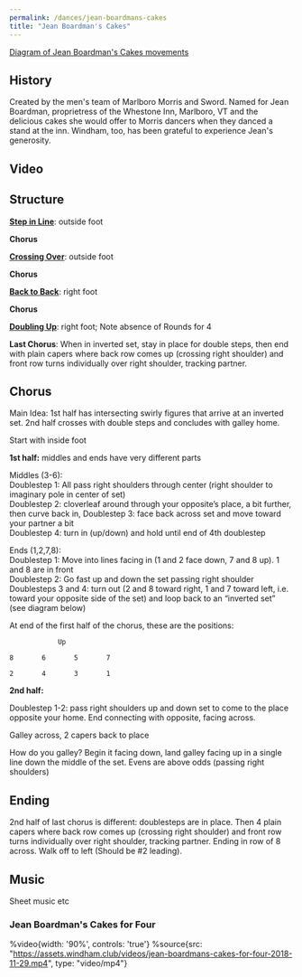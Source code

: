 ```yaml
---
permalink: /dances/jean-boardmans-cakes
title: "Jean Boardman's Cakes"
---
```


[Diagram of Jean Boardman's Cakes movements](assets/img/jean-boardmans-cakes-diagram.jpg)


## History
Created by the men's team of Marlboro Morris and Sword.  Named for Jean Boardman, proprietress of the Whestone Inn, Marlboro, VT and the delicious cakes she would offer to Morris dancers when they danced a stand at the inn.  Windham, too, has been grateful to experience Jean's generosity.

## Video

## Structure

**[Step in Line](/figures#step-in-line)**: outside foot

**Chorus**

**[Crossing Over](/figures#crossing-over)**: outside foot

**Chorus**

**[Back to Back](/figures#back-to-back)**: right foot

**Chorus**

**[Doubling Up](/figures#doubling-up)**: right foot; Note absence of Rounds for 4

**Last Chorus**: When in inverted set, stay in place for double steps, then end with plain capers where back row comes up (crossing right shoulder) and front row turns individually over right shoulder, tracking partner.

## Chorus
Main Idea: 1st half has intersecting swirly figures that arrive at an inverted set.  2nd half crosses with double steps and concludes with galley home.

Start with inside foot

**1st half:** middles and ends have very different parts

Middles (3-6): <br>
Doublestep 1: All pass right shoulders through center (right shoulder to imaginary pole in center of set)<br>
Doublestep 2: cloverleaf around through your opposite’s place, a bit further, then curve back in, Doublestep 3: face back across set and move toward your partner a bit<br>
Doublestep 4: turn in (up/down) and hold until end of 4th doublestep

Ends (1,2,7,8): <br>
Doublestep 1: Move into lines facing in (1 and 2 face down, 7 and 8 up).  1 and 8 are in front<br>
Doublestep 2: Go fast up and down the set passing right shoulder<br>
Doublesteps 3 and 4: turn out (2 and 8 toward right, 1 and 7 toward left, i.e. toward your opposite side of the set) and loop back to an “inverted set” (see diagram below)<br>

At end of the first half of the chorus, these are the positions:
```
			Up

8		6		5		7

2		4		3		1
```
**2nd half:**

Doublestep 1-2: pass right shoulders up and down set to come to the place opposite your home.  End connecting with opposite, facing across.

Galley across, 2 capers back to place

How do you galley? Begin it facing down, land galley facing up in a single line down the middle of the set. Evens are above odds (passing right shoulders)

## Ending

2nd half of last chorus is different: doublesteps are in place.  Then 4 plain capers where back row comes up (crossing right shoulder) and front row turns individually over right shoulder, tracking partner.  Ending in row of 8 across.  Walk off to left (Should be #2 leading).

## Music
Sheet music etc

### Jean Boardman's Cakes for Four
%video{width: '90%', controls: 'true'}
  %source{src: "https://assets.windham.club/videos/jean-boardmans-cakes-for-four-2018-11-29.mp4", type: "video/mp4"}
